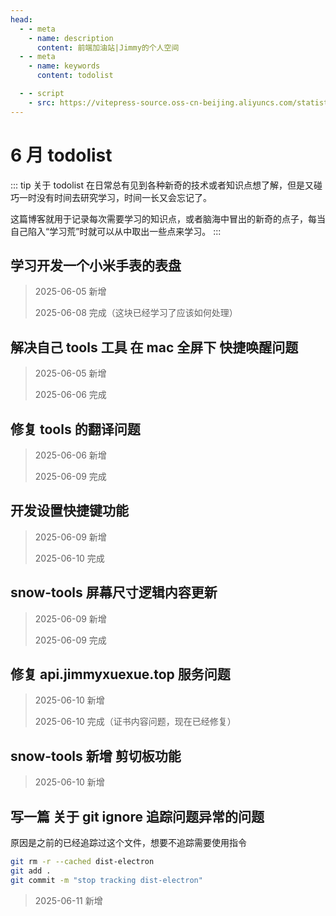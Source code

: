 ```yaml
---
head:
  - - meta
    - name: description
      content: 前端加油站|Jimmy的个人空间
  - - meta
    - name: keywords
      content: todolist

  - - script
    - src: https://vitepress-source.oss-cn-beijing.aliyuncs.com/statistics.js
---
```


# 6 月 todolist

::: tip 关于 todolist
在日常总有见到各种新奇的技术或者知识点想了解，但是又碰巧一时没有时间去研究学习，时间一长又会忘记了。

这篇博客就用于记录每次需要学习的知识点，或者脑海中冒出的新奇的点子，每当自己陷入“学习荒”时就可以从中取出一些点来学习。
:::

## 学习开发一个小米手表的表盘

> 2025-06-05 新增
>
> 2025-06-08 完成（这块已经学习了应该如何处理）

## 解决自己 tools 工具 在 mac 全屏下 快捷唤醒问题

> 2025-06-05 新增
>
> 2025-06-06 完成

## 修复 tools 的翻译问题

> 2025-06-06 新增
>
> 2025-06-09 完成

## 开发设置快捷键功能

> 2025-06-09 新增
>
> 2025-06-10 完成

## snow-tools 屏幕尺寸逻辑内容更新

> 2025-06-09 新增
>
> 2025-06-09 完成

## 修复 api.jimmyxuexue.top 服务问题

> 2025-06-10 新增
>
> 2025-06-10 完成（证书内容问题，现在已经修复）

## snow-tools 新增 剪切板功能

> 2025-06-10 新增

## 写一篇 关于 git ignore 追踪问题异常的问题

原因是之前的已经追踪过这个文件，想要不追踪需要使用指令

```sh
git rm -r --cached dist-electron
git add .
git commit -m "stop tracking dist-electron"
```

> 2025-06-11 新增
